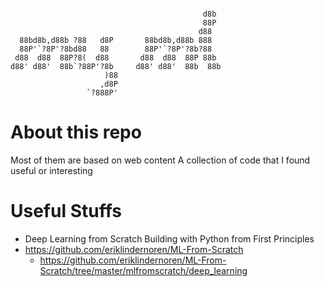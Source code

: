 ```

                                           d8b 
                                           88P 
                                          d88  
  88bd8b,d88b ?88   d8P       88bd8b,d88b 888  
  88P'`?8P'?8bd88   88        88P'`?8P'?8b?88  
 d88  d88  88P?8(  d88       d88  d88  88P 88b 
d88' d88'  88b`?88P'?8b     d88' d88'  88b  88b
                     )88                       
                    ,d8P                       
                 `?888P'                       

```

# About this repo
Most of them are based on web content
A collection of code that I found useful or interesting



# Useful Stuffs
- Deep Learning from Scratch Building with Python from First Principles
- https://github.com/eriklindernoren/ML-From-Scratch
  - https://github.com/eriklindernoren/ML-From-Scratch/tree/master/mlfromscratch/deep_learning


